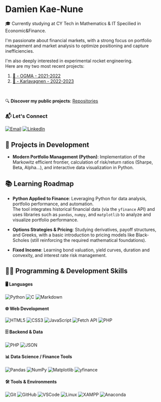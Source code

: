 # Damien Kae-Nune

🎓 Currently studying at CY Tech in Mathematics & IT Specilied in Economic&Finance.

I'm passionate about financial markets, with a strong focus on portfolio management and market analysis to optimize positioning and capture inefficiencies.  

I'm also deeply interested in experimental rocket engineering.  
Here are my two most recent projects:  
1. [🚀 - OGMA - 2021-2022](https://www.planete-sciences.org/espace/scae/doc/3121)
2. [ 🚀 - Karlavagnen - 2022-2023](https://www.planete-sciences.org/espace/scae/get_document&id=3674)  

<br> 

🔍 **Discover my public projects**: [Repositories](https://github.com/Dmkn78?tab=repositories)

### 📬 Let's Connect

[![Email](https://img.shields.io/badge/email-D44638?style=for-the-badge&logo=gmail&logoColor=white)](mailto:dmkn78@gmail.com)
[![LinkedIn](https://img.shields.io/badge/LinkedIn-0A66C2?style=for-the-badge&logo=linkedin&logoColor=white)](https://www.linkedin.com/in/damien-kae-nune/)


## 🚧 Projects in Development

- **Modern Portfolio Management (Python)**: Implementation of the Markowitz efficient frontier, calculation of risk/return ratios (Sharpe, Beta, Alpha...), and interactive data visualization in Python.

## 📚 Learning Roadmap  

- **Python Applied to Finance**: Leveraging Python for data analysis, portfolio performance, and automation.  
  The tool integrates historical financial data (via the `yfinance` API) and uses libraries such as `pandas`, `numpy`, and `matplotlib` to analyze and visualize portfolio performance.

- **Options Strategies & Pricing**: Studying derivatives, payoff structures, and Greeks, with a basic introduction to pricing models like Black-Scholes (still reinforcing the required mathematical foundations).

- **Fixed Income**: Learning bond valuation, yield curves, duration and convexity, and interest rate risk management.


## 🧑‍💻 Programming & Development Skills

#### 🖥️ Languages  
![Python](https://img.shields.io/badge/Python-3776AB?style=for-the-badge&logo=python&logoColor=white)
![C](https://img.shields.io/badge/C-00599C?style=for-the-badge&logo=c&logoColor=white)
![Markdown](https://img.shields.io/badge/Markdown-000000?style=for-the-badge&logo=markdown&logoColor=white)

#### 🌐 Web Development  
![HTML5](https://img.shields.io/badge/HTML5-E34F26?style=for-the-badge&logo=html5&logoColor=white)
![CSS3](https://img.shields.io/badge/CSS3-1572B6?style=for-the-badge&logo=css3&logoColor=white)
![JavaScript](https://img.shields.io/badge/JavaScript-F7DF1E?style=for-the-badge&logo=javascript&logoColor=black)
![Fetch API](https://img.shields.io/badge/Fetch_API-ffcc00?style=for-the-badge&logo=javascript&logoColor=black)
![PHP](https://img.shields.io/badge/PHP-777BB4?style=for-the-badge&logo=php&logoColor=white)

#### 🗄️ Backend & Data  
![PHP](https://img.shields.io/badge/PHP-777BB4?style=for-the-badge&logo=php&logoColor=white)
![JSON](https://img.shields.io/badge/JSON-000000?style=for-the-badge&logo=json&logoColor=white)

#### 📊 Data Science / Finance Tools  
![Pandas](https://img.shields.io/badge/Pandas-150458?style=for-the-badge&logo=pandas&logoColor=white)
![NumPy](https://img.shields.io/badge/NumPy-013243?style=for-the-badge&logo=numpy&logoColor=white)
![Matplotlib](https://img.shields.io/badge/Matplotlib-11557C?style=for-the-badge&logo=plotly&logoColor=white)
![yfinance](https://img.shields.io/badge/yfinance-grey?style=for-the-badge)

#### 🛠️ Tools & Environments  
![Git](https://img.shields.io/badge/Git-F05032?style=for-the-badge&logo=git&logoColor=white)
![GitHub](https://img.shields.io/badge/GitHub-181717?style=for-the-badge&logo=github&logoColor=white)
![VSCode](https://img.shields.io/badge/VSCode-007ACC?style=for-the-badge&logo=visualstudiocode&logoColor=white)
![Linux](https://img.shields.io/badge/Linux-FCC624?style=for-the-badge&logo=linux&logoColor=black)
![XAMPP](https://img.shields.io/badge/XAMPP-FB7A24?style=for-the-badge&logo=xampp&logoColor=white)
![Anaconda](https://img.shields.io/badge/Anaconda-44A833?style=for-the-badge&logo=anaconda&logoColor=white)


